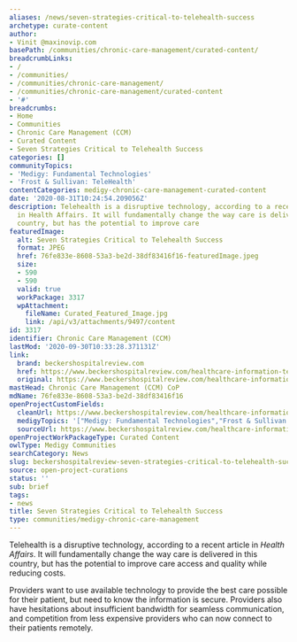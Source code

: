 ```yaml
---
aliases: /news/seven-strategies-critical-to-telehealth-success
archetype: curate-content
author:
- Vinit @maxinovip.com
basePath: /communities/chronic-care-management/curated-content/
breadcrumbLinks:
- /
- /communities/
- /communities/chronic-care-management/
- /communities/chronic-care-management/curated-content
- '#'
breadcrumbs:
- Home
- Communities
- Chronic Care Management (CCM)
- Curated Content
- Seven Strategies Critical to Telehealth Success
categories: []
communityTopics:
- 'Medigy: Fundamental Technologies'
- 'Frost & Sullivan: TeleHealth'
contentCategories: medigy-chronic-care-management-curated-content
date: '2020-08-31T10:24:54.209056Z'
description: Telehealth is a disruptive technology, according to a recent article
  in Health Affairs. It will fundamentally change the way care is delivered in this
  country, but has the potential to improve care
featuredImage:
  alt: Seven Strategies Critical to Telehealth Success
  format: JPEG
  href: 76fe833e-8608-53a3-be2d-38df83416f16-featuredImage.jpeg
  size:
  - 590
  - 590
  valid: true
  workPackage: 3317
  wpAttachment:
    fileName: Curated_Featured_Image.jpg
    link: /api/v3/attachments/9497/content
id: 3317
identifier: Chronic Care Management (CCM)
lastMod: '2020-09-30T10:33:28.371131Z'
link:
  brand: beckershospitalreview.com
  href: https://www.beckershospitalreview.com/healthcare-information-technology/7-strategies-critical-to-telehealth-success.html
  original: https://www.beckershospitalreview.com/healthcare-information-technology/7-strategies-critical-to-telehealth-success.html
mastHead: Chronic Care Management (CCM) CoP
mdName: 76fe833e-8608-53a3-be2d-38df83416f16
openProjectCustomFields:
  cleanUrl: https://www.beckershospitalreview.com/healthcare-information-technology/7-strategies-critical-to-telehealth-success.html
  medigyTopics: '["Medigy: Fundamental Technologies","Frost & Sullivan: TeleHealth"]'
  sourceUrl: https://www.beckershospitalreview.com/healthcare-information-technology/7-strategies-critical-to-telehealth-success.html
openProjectWorkPackageType: Curated Content
owlType: Medigy Communities
searchCategory: News
slug: beckershospitalreview-seven-strategies-critical-to-telehealth-success
source: open-project-curations
status: ''
sub: brief
tags:
- news
title: Seven Strategies Critical to Telehealth Success
type: communities/medigy-chronic-care-management
---
```


<p>Telehealth is a disruptive technology, according to a recent article in <i>Health Affairs</i>. It will fundamentally change the way care is delivered in this country, but has the potential to improve care access and quality while reducing costs.</p><p>Providers want to use available technology to provide the best care possible for their patient, but need to know the information is secure. Providers also have hesitations about insufficient bandwidth for seamless communication, and competition from less expensive providers who can now connect to their patients remotely.</p>